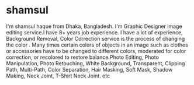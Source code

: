 # shamsul
I'm shamsul haque from Dhaka, Bangladesh. I'm Graphic Designer image editing service.I have 8+ years job experience. I have a lot of experience, Background Removal, Color Correction service is the process of changing the color . Many times certain colors of objects in an image such as clothes or accessories have to be changed to different colors, moderated for color correction, or recolored to restore balance.Photo Editing, Photo Manipulation, Photo Retouching, White Background, Transparent, Clipping Path, Multi-Path, Color Separation, Hair Masking, Soft Mask, Shadow Making, Neck Joint, T-Shirt Neck Joint. etc
